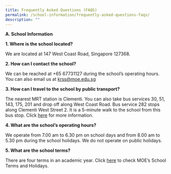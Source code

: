 ```yaml
---
title: Frequently Asked Questions (FAQS)
permalink: /school-information/frequently-asked-questions-faqs/
description: ""
---
```

**A. School Information**

**1\. Where is the school located?**

We are located at 147 West Coast Road, Singapore 127368.

**2\. How can I contact the school?**

We can be reached at +65 67731127 during the school’s operating hours. You can also email us at krss@moe.edu.sg

**3\. How can I travel to the school by public transport?**

The nearest MRT station is Clementi. You can also take bus services 30, 51, 143, 175, 201 and drop off along West Coast Road. Bus service 282 stops along Clementi West Street 2. It is a 5-minute walk to the school from this bus stop. Click [here](https://kentridgesec.moe.edu.sg/school-information/contact-%20information/) for more information.

**4\. What are the school’s operating hours?**

We operate from 7.00 am to 6.30 pm on school days and from 8.00 am to 5.30 pm during the school holidays. We do not operate on public holidays.

**5\. What are the school terms?**

There are four terms in an academic year. Click [here](https://www.moe.gov.sg/news/press-releases/20210811-school-terms-and-holidays-for-2022) to check MOE’s School Terms and Holidays.